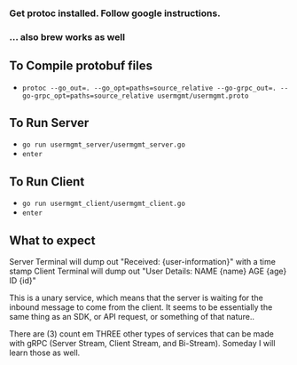 ### Get protoc installed. Follow google instructions.
### ... also brew works as well

## To Compile protobuf files
- `protoc --go_out=. --go_opt=paths=source_relative --go-grpc_out=. --go-grpc_opt=paths=source_relative usermgmt/usermgmt.proto`

## To Run Server
- `go run usermgmt_server/usermgmt_server.go`
- `enter`

## To Run Client
- `go run usermgmt_client/usermgmt_client.go`
- `enter` 

## What to expect
Server Terminal will dump out "Received: {user-information}" with a time stamp
Client Terminal will dump out "User Details: NAME {name} AGE {age} ID {id}"

This is a unary service, which means that the server is waiting for the inbound message to come from the client. 
It seems to be essentially the same thing as an SDK, or API request, or something of that nature.. 

There are (3) count em THREE other types of services that can be made with gRPC (Server Stream, Client Stream, and Bi-Stream). Someday I will learn those as well.